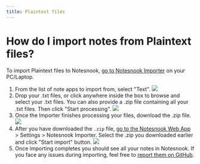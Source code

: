```yaml
---
title: Plaintext files
---
```


# How do I import notes from Plaintext files?

To import Plaintext files to Notesnook, [go to Notesnook Importer](https://importer.notesnook.com/) on your PC/Laptop.

1. From the list of note apps to import from, select "Text".
   ![](/static/plaintext-importer/1.png)
2. Drop your .txt files, or click anywhere inside the box to browse and select your .txt files. You can also provide a .zip file containing all your .txt files. Then click "Start processing".
   ![](/static/plaintext-importer/2.png)
3. Once the Importer finishes processing your files, download the .zip file.
   ![](/static/import-ready.png)
4. After you have downloaded the `.zip` file, [go to the Notesnook Web App](https://app.notesnook.com/) > Settings > Notesnook Importer. Select the .zip you downloaded earlier and click "Start import" button.
   ![](/static/import-zip-app.png)
5. Once importing completes you should see all your notes in Notesnook. If you face any issues during importing, feel free to [report them on GitHub](https://github.com/streetwriters/notesnook-importer).
